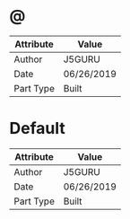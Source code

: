# @
| Attribute | Value |
| ---  | ---     |
| Author | J5GURU |
| Date | 06/26/2019 |
| Part Type | Built |
# Default
| Attribute | Value |
| ---  | ---     |
| Author | J5GURU |
| Date | 06/26/2019 |
| Part Type | Built |
